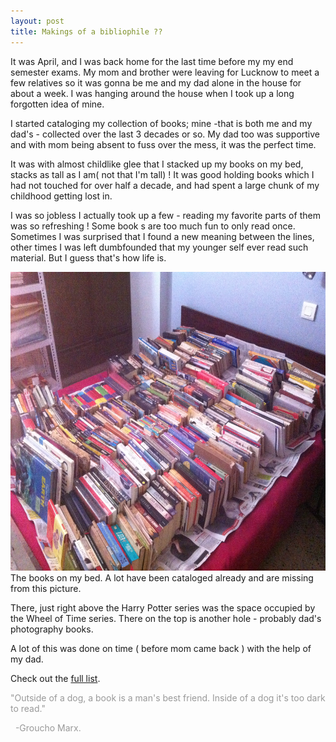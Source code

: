 ```yaml
---
layout: post
title: Makings of a bibliophile ??
---
```

<p>It was April, and I was back home for the last time before my my end semester exams. My mom and brother were leaving for Lucknow to meet a few relatives so it was gonna be me and my dad alone in the house for about a week. I was hanging around the house when I took up a long forgotten idea of mine.</p>
<p>I started cataloging my collection of books; mine -that is both me and my dad's - collected over the last 3 decades or so. My dad too was supportive and with mom being absent to fuss over the mess, it was the perfect time.</p>
<p>It was with almost childlike glee that I stacked up my books on my bed, stacks as tall as I am( not that I'm tall) ! It was good holding books which I had not touched for over half a decade, and had spent a large chunk of my childhood getting lost in.</p>
<p>I was so jobless I actually took up a few - reading my favorite parts of them was so refreshing ! Some book s are too much fun to only read once. Sometimes I was surprised that I found a new meaning between the lines, other times I was left dumbfounded that my younger self ever read such material. But I guess that's how life is.</p>
<p><a href="http://uditsaxena.files.wordpress.com/2012/07/img_0777-1.jpg"><img class="size-full wp-image-158 " title="Books" src="/images/assets/img_0777-1.jpg" alt="" width="640" height="478" /></a> The books on my bed. A lot have been cataloged already and are missing from this picture.</p>
<p>There, just right above the Harry Potter series was the space occupied by the Wheel of Time series. There on the top is another hole - probably dad's photography books.</p>
<p>A lot of this was done on time ( before mom came back ) with the help of my dad.</p>
<p>Check out the <a href="https://docs.google.com/spreadsheet/ccc?key=0AoYylWpEuOWsdGFZREZnQTlHNU8wMnlyNE52c2paT0E" target="_blank">full list</a>.</p>
<p><span style="color:#999999;">"Outside of a dog, a book is a man's best friend. Inside of a dog it's too dark to read."</span></p>
<p><span style="color:#999999;">  -Groucho Marx.</span></p>
